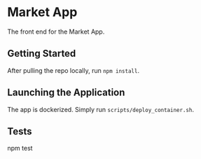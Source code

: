 # Market App
The front end for the Market App.

## Getting Started
After pulling the repo locally, run `npm install`.

## Launching the Application
The app is dockerized. Simply run `scripts/deploy_container.sh`.

## Tests
npm test